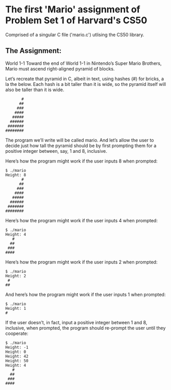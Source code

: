 # The first 'Mario' assignment of Problem Set 1 of Harvard's CS50

Comprised of a singular C file ('mario.c') utlising the CS50 library.


## The Assignment:

World 1-1
Toward the end of World 1-1 in Nintendo’s Super Mario Brothers, Mario must ascend right-aligned pyramid of blocks.

Let’s recreate that pyramid in C, albeit in text, using hashes (#) for bricks, a la the below. Each hash is a bit taller than it is wide, so the pyramid itself will also be taller than it is wide.
```
       #
      ##
     ###
    ####
   #####
  ######
 #######
########
```
The program we’ll write will be called mario. And let’s allow the user to decide just how tall the pyramid should be by first prompting them for a positive integer between, say, 1 and 8, inclusive.

Here’s how the program might work if the user inputs 8 when prompted:
```
$ ./mario
Height: 8
       #
      ##
     ###
    ####
   #####
  ######
 #######
########
```
Here’s how the program might work if the user inputs 4 when prompted:
```
$ ./mario
Height: 4
   #
  ##
 ###
####
```
Here’s how the program might work if the user inputs 2 when prompted:
```
$ ./mario
Height: 2
 #
##
```
And here’s how the program might work if the user inputs 1 when prompted:
```
$ ./mario
Height: 1
#
```
If the user doesn’t, in fact, input a positive integer between 1 and 8, inclusive, when prompted, the program should re-prompt the user until they cooperate:
```
$ ./mario
Height: -1
Height: 0
Height: 42
Height: 50
Height: 4
   #
  ##
 ###
####
```

